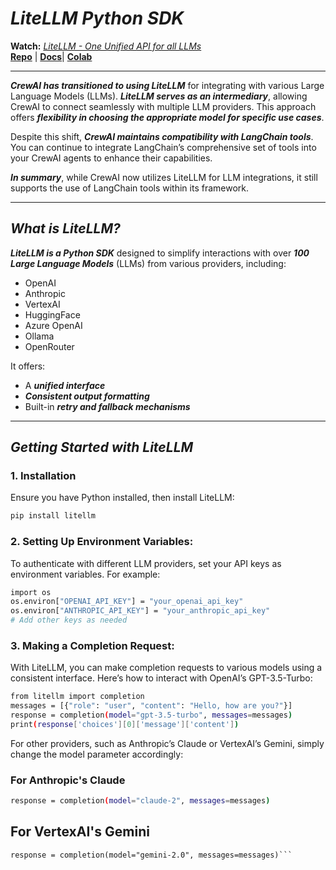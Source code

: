 # **_LiteLLM Python SDK_**

**Watch:** *[LiteLLM - One Unified API for all LLMs](https://www.youtube.com/watch?v=29_ipKNI8I0)*  
**[Repo](https://github.com/BerriAI/litellm)** | **[Docs](https://docs.litellm.ai/docs/#litellm-python-sdk)**| **[Colab](https://colab.research.google.com/github/BerriAI/litellm/blob/main/cookbook/liteLLM_Getting_Started.ipynb#scrollTo=speIkoX_8db4)**

---

**_CrewAI has transitioned to using LiteLLM_** for integrating with various Large Language Models (LLMs). **_LiteLLM serves as an intermediary_**, allowing CrewAI to connect seamlessly with multiple LLM providers. This approach offers **_flexibility in choosing the appropriate model for specific use cases_**.

Despite this shift, **_CrewAI maintains compatibility with LangChain tools_**. You can continue to integrate LangChain’s comprehensive set of tools into your CrewAI agents to enhance their capabilities.

**_In summary_**, while CrewAI now utilizes LiteLLM for LLM integrations, it still supports the use of LangChain tools within its framework.

---

## **_What is LiteLLM?_**

**_LiteLLM is a Python SDK_** designed to simplify interactions with over **_100 Large Language Models_** (LLMs) from various providers, including:

- OpenAI  
- Anthropic  
- VertexAI  
- HuggingFace  
- Azure OpenAI  
- Ollama  
- OpenRouter  

It offers:

- A **_unified interface_**
- **_Consistent output formatting_**
- Built-in **_retry and fallback mechanisms_**

---

## **_Getting Started with LiteLLM_**

### **1. Installation**

Ensure you have Python installed, then install LiteLLM:

```bash
pip install litellm
```

### **2. Setting Up Environment Variables:**

To authenticate with different LLM providers, set your API keys as environment variables. For example:

```bash
import os
os.environ["OPENAI_API_KEY"] = "your_openai_api_key"
os.environ["ANTHROPIC_API_KEY"] = "your_anthropic_api_key"
# Add other keys as needed
```

### **3. Making a Completion Request:**

With LiteLLM, you can make completion requests to various models using a consistent interface. Here’s how to interact with OpenAI’s GPT-3.5-Turbo:

```bash
from litellm import completion
messages = [{"role": "user", "content": "Hello, how are you?"}]
response = completion(model="gpt-3.5-turbo", messages=messages)
print(response['choices'][0]['message']['content'])
```



For other providers, such as Anthropic’s Claude or VertexAI’s Gemini, simply change the model parameter accordingly:
### **For Anthropic's Claude**

```bash
response = completion(model="claude-2", messages=messages)
```

## **For VertexAI's Gemini**
```
response = completion(model="gemini-2.0", messages=messages)```



